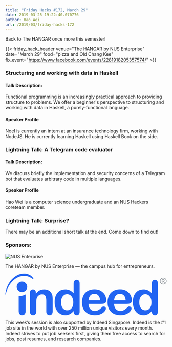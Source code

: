 ```yaml
---
title: "Friday Hacks #172, March 29"
date: 2019-03-25 19:22:40.070776
author: Hao Wei
url: /2019/03/friday-hacks-172
---
```


Back to The HANGAR once more this semester!

{{< friday_hack_header
    venue="The HANGAR by NUS Enterprise"
    date="March 29"
    food="pizza and Old Chang Kee"
    fb_event="https://www.facebook.com/events/2281918205357574/" >}}


### Structuring and working with data in Haskell

#### Talk Description:

Functional programming is an increasingly practical approach to providing structure to problems. We offer a beginner's perspective to structuring and working with data in Haskell, a purely-functional language.

#### Speaker Profile

Noel is currently an intern at an insurance technology firm, working with NodeJS. He is currently learning Haskell using Haskell Book on the side.


### Lightning Talk: A Telegram code evaluator

#### Talk Description:

We discuss briefly the implementation and security concerns of a Telegram bot that evaluates arbitrary code in multiple languages.

#### Speaker Profile

Hao Wei is a computer science undergraduate and an NUS Hackers coreteam member.


### Lightning Talk: Surprise?

There may be an additional short talk at the end. Come down to find out!


### Sponsors:

<img class="fh-sponsor" src="/img/2017/08/TheHangar_Logo_transparent.png" alt="NUS Enterprise" />

<p class="text-center">
  The HANGAR by NUS Enterprise — the campus hub for entrepreneurs.
</p>

<img class="fh-sponsor" src="data:image/svg+xml;utf8,%3C%3Fxml version='1.0' encoding='UTF-8' standalone='no'%3F%3E%3Csvg xmlns:dc='http://purl.org/dc/elements/1.1/' xmlns:cc='http://creativecommons.org/ns%23' xmlns:rdf='http://www.w3.org/1999/02/22-rdf-syntax-ns%23' xmlns:svg='http://www.w3.org/2000/svg' xmlns='http://www.w3.org/2000/svg' xmlns:sodipodi='http://sodipodi.sourceforge.net/DTD/sodipodi-0.dtd' xmlns:inkscape='http://www.inkscape.org/namespaces/inkscape' version='1.1' id='svg2' xml:space='preserve' width='953.98102' height='247.21591' viewBox='0 0 953.98101 247.21591' sodipodi:docname='indeed-com-seeklogo.com.svg' inkscape:version='0.92.2 2405546, 2018-03-11'%3E%3Cmetadata id='metadata8'%3E%3Crdf:RDF%3E%3Ccc:Work rdf:about=''%3E%3Cdc:format%3Eimage/svg+xml%3C/dc:format%3E%3Cdc:type rdf:resource='http://purl.org/dc/dcmitype/StillImage' /%3E%3Cdc:title /%3E%3C/cc:Work%3E%3C/rdf:RDF%3E%3C/metadata%3E%3Cdefs id='defs6' /%3E%3Csodipodi:namedview pagecolor='%23ffffff' bordercolor='%23666666' borderopacity='1' objecttolerance='10' gridtolerance='10' guidetolerance='10' inkscape:pageopacity='0' inkscape:pageshadow='2' inkscape:window-width='958' inkscape:window-height='1030' id='namedview4' showgrid='false' fit-margin-top='0' fit-margin-left='0' fit-margin-right='0' fit-margin-bottom='0' inkscape:zoom='1.4717186' inkscape:cx='888.31702' inkscape:cy='137.55202' inkscape:window-x='0' inkscape:window-y='24' inkscape:window-maximized='0' inkscape:current-layer='g10' /%3E%3Cg id='g10' inkscape:groupmode='layer' inkscape:label='ink_ext_XXXXXX' transform='matrix(1.3333333,0,0,-1.3333333,-2.8479872e-4,341.32378)'%3E%3Cpath inkscape:connector-curvature='0' id='path14' style='fill:%2390969b;fill-opacity:1;fill-rule:nonzero;stroke:none;stroke-width:0.1' d='m 696.591,223.319 h 3.143 c 1.507,0 2.535,0.227 3.083,0.678 0.554,0.45 0.826,1.037 0.826,1.769 0,0.473 -0.136,0.901 -0.398,1.272 -0.268,0.375 -0.628,0.655 -1.094,0.833 -0.469,0.193 -1.338,0.281 -2.613,0.281 h -2.947 z m -2.598,-9.048 v 16.065 h 5.522 c 1.885,0 3.254,-0.143 4.101,-0.443 0.85,-0.298 1.515,-0.814 2.027,-1.556 0.5,-0.742 0.747,-1.523 0.747,-2.344 0,-1.182 -0.43,-2.201 -1.259,-3.072 -0.84,-0.871 -1.958,-1.363 -3.34,-1.466 0.568,-0.234 1.02,-0.519 1.368,-0.844 0.64,-0.632 1.427,-1.7 2.373,-3.201 l 1.951,-3.139 h -3.192 l -1.421,2.533 c -1.121,1.982 -2.015,3.224 -2.685,3.731 -0.472,0.375 -1.163,0.569 -2.073,0.569 h -1.521 v -6.833 z m 6.541,20.754 c -2.106,0 -4.155,-0.548 -6.142,-1.617 -1.987,-1.083 -3.554,-2.624 -4.672,-4.624 -1.131,-2.008 -1.685,-4.091 -1.685,-6.257 0,-2.166 0.554,-4.226 1.649,-6.207 1.105,-1.981 2.651,-3.519 4.638,-4.621 1.981,-1.109 4.053,-1.659 6.212,-1.659 2.158,0 4.222,0.55 6.211,1.659 1.977,1.102 3.522,2.64 4.62,4.621 1.095,1.981 1.653,4.041 1.653,6.207 0,2.166 -0.566,4.249 -1.679,6.257 -1.11,2 -2.673,3.541 -4.673,4.624 -2.005,1.069 -4.041,1.617 -6.132,1.617 m 0,2.47 c 2.506,0 4.961,-0.643 7.351,-1.936 2.393,-1.287 4.261,-3.135 5.598,-5.533 1.329,-2.405 2.003,-4.904 2.003,-7.499 0,-2.583 -0.662,-5.063 -1.981,-7.442 -1.317,-2.378 -3.157,-4.219 -5.525,-5.541 -2.375,-1.317 -4.864,-1.969 -7.446,-1.969 -2.595,0 -5.071,0.652 -7.451,1.969 -2.37,1.322 -4.211,3.163 -5.54,5.541 -1.321,2.379 -1.989,4.859 -1.989,7.442 0,2.595 0.682,5.094 2.023,7.499 1.34,2.398 3.212,4.246 5.598,5.533 2.397,1.293 4.844,1.936 7.359,1.936' /%3E%3Cpath inkscape:connector-curvature='0' id='path16' style='fill:%232164f2;fill-opacity:1;fill-rule:evenodd;stroke:none;stroke-width:0.1' d='m 644.682,108.277 c -2.49,-5.332 -5.796,-9.2829 -9.837,-11.8571 -4.146,-2.5758 -8.651,-3.8609 -13.612,-3.8609 h -0.091 c -4.964,0 -9.472,1.3762 -13.611,4.041 -4.139,2.7578 -7.442,6.807 -9.836,12.136 -2.39,5.423 -3.587,11.952 -3.587,19.679 0,7.268 1.103,13.698 3.397,19.126 2.209,5.514 5.432,9.748 9.474,12.692 4.138,3.026 8.732,4.408 13.975,4.408 h 0.279 c 4.878,0 9.377,-1.473 13.518,-4.325 4.135,-2.849 7.441,-6.984 9.931,-12.412 2.479,-5.423 3.672,-11.949 3.672,-19.489 0,-8.09 -1.193,-14.806 -3.672,-20.138 m 28.589,115.671 c -2.388,2.76 -5.608,4.135 -9.925,4.135 -4.323,0 -7.636,-1.469 -9.931,-4.507 -2.303,-2.938 -3.499,-7.355 -3.499,-13.149 v -41.922 c -5.329,5.884 -10.848,10.111 -16.461,12.963 -3.488,1.75 -7.623,3.034 -12.222,3.678 -2.666,0.368 -5.426,0.553 -8.463,0.553 -14.068,0 -25.464,-4.969 -34.201,-14.896 -8.639,-9.931 -12.965,-23.721 -12.965,-41.473 0,-8.365 1.111,-16.178 3.314,-23.355 2.2,-7.1699 5.326,-13.416 9.56,-18.748 4.234,-5.3372 9.282,-9.3801 15.078,-12.3321 5.795,-2.8437 12.047,-4.314 18.853,-4.314 3.124,0 6.063,0.2761 8.824,0.8261 1.837,0.2758 3.587,0.7379 5.336,1.291 4.319,1.47 8.36,3.584 12.04,6.2411 3.77,2.766 7.545,6.3488 11.307,10.6711 V 86.852 c 0,-5.2411 1.291,-9.193 3.775,-12.0372 2.572,-2.7636 5.791,-4.2339 9.655,-4.2339 3.95,0 7.173,1.3761 9.654,4.0461 2.479,2.7609 3.772,6.8039 3.772,12.225 V 211.9 c 0,5.241 -1.201,9.29 -3.501,12.048' /%3E%3Cpath inkscape:connector-curvature='0' id='path18' style='fill:%232164f2;fill-opacity:1;fill-rule:evenodd;stroke:none;stroke-width:0.1' d='m 490.664,159.031 c 4.511,4.872 10.306,7.266 17.384,7.266 h 0.092 c 7.357,0 13.327,-2.394 17.83,-7.175 4.513,-4.779 7.185,-12.04 7.816,-21.788 h -51.397 c 0.924,9.566 3.684,16.824 8.275,21.697 m 66.206,-51.947 c -1.749,1.556 -4.135,2.39 -7.086,2.39 -2.67,0 -4.688,-0.647 -6.161,-1.84 -3.579,-3.311 -6.427,-5.973 -8.64,-7.9059 -2.2,-1.839 -4.688,-3.6761 -7.355,-5.4269 -2.575,-1.659 -5.328,-2.9391 -8.085,-3.6813 -2.856,-0.825 -5.89,-1.1918 -9.286,-1.1918 -0.74,0 -1.474,0 -2.117,0.0899 -4.229,0.2769 -8.182,1.4769 -11.764,3.6769 -4.234,2.4891 -7.55,6.1629 -10.121,10.9431 -2.48,4.968 -3.772,10.665 -3.866,17.103 h 55.454 c 7.443,0 13.234,1.103 17.278,3.125 4.14,2.211 6.158,6.805 6.158,13.888 0,7.715 -2.018,15.26 -5.968,22.709 -3.965,7.352 -9.844,13.426 -17.843,18.112 -7.907,4.688 -17.377,6.987 -28.504,6.987 h -0.824 c -8.182,-0.091 -15.727,-1.468 -22.438,-4.044 -6.984,-2.761 -12.869,-6.708 -17.747,-11.772 -4.689,-5.143 -8.366,-11.309 -10.848,-18.482 -2.484,-7.166 -3.767,-14.983 -3.767,-23.349 0,-17.838 5.058,-31.815 15.168,-42.2072 9.566,-9.8398 22.8,-14.984 39.632,-15.5359 0.92,-0.091 1.926,-0.091 2.938,-0.091 7.912,0 14.99,1.0089 21.149,3.1293 6.161,2.1128 11.221,4.6839 15.267,7.8128 4.04,3.2149 7.074,6.5258 9.097,9.927 2.023,3.4051 3.034,6.4391 3.034,8.923 0,2.851 -0.909,5.146 -2.755,6.711' /%3E%3Cpath inkscape:connector-curvature='0' id='path20' style='fill:%232164f2;fill-opacity:1;fill-rule:evenodd;stroke:none;stroke-width:0.1' d='m 377.11,159.031 c 4.512,4.872 10.306,7.266 17.376,7.266 h 0.1 c 7.347,0 13.327,-2.394 17.83,-7.175 4.609,-4.779 7.174,-12.04 7.912,-21.788 h -51.493 c 1.008,9.566 3.772,16.824 8.275,21.697 m 59.216,-49.557 c -2.753,0 -4.784,-0.647 -6.253,-1.84 -3.491,-3.311 -6.434,-5.973 -8.642,-7.9059 -2.201,-1.839 -4.594,-3.6761 -7.261,-5.4269 -2.67,-1.659 -5.336,-2.9391 -8.181,-3.6813 -2.763,-0.825 -5.889,-1.1918 -9.287,-1.1918 -0.737,0 -1.473,0 -2.116,0.0899 -4.23,0.2769 -8.19,1.4769 -11.767,3.6769 -4.137,2.4891 -7.545,6.1629 -10.022,10.9431 -2.578,4.968 -3.871,10.665 -3.962,17.103 h 55.539 c 7.355,0 13.153,1.103 17.285,3.125 4.045,2.211 6.068,6.805 6.068,13.888 0,7.715 -1.929,15.26 -5.879,22.709 -3.957,7.352 -9.934,13.426 -17.841,18.112 -7.909,4.688 -17.465,6.987 -28.501,6.987 h -0.92 c -8.19,-0.091 -15.631,-1.468 -22.436,-4.044 -6.989,-2.761 -12.874,-6.708 -17.657,-11.772 -4.78,-5.143 -8.461,-11.309 -10.942,-18.482 -2.485,-7.166 -3.773,-14.983 -3.773,-23.349 0,-17.838 5.155,-31.815 15.264,-42.2072 9.566,-9.8398 22.712,-14.984 39.544,-15.5359 1.011,-0.091 1.929,-0.091 2.938,-0.091 8.003,0 14.988,1.0089 21.149,3.1293 6.158,2.1128 11.223,4.6839 15.267,7.8128 4.135,3.2149 7.076,6.5258 9.097,9.927 2.027,3.4051 3.034,6.4391 3.034,8.923 0,2.851 -0.92,5.146 -2.662,6.711 -1.841,1.556 -4.226,2.39 -7.083,2.39' /%3E%3Cpath inkscape:connector-curvature='0' id='path22' style='fill:%232164f2;fill-opacity:1;fill-rule:evenodd;stroke:none;stroke-width:0.1' d='m 59.066,89.4281 v 67.6759 c 1.9317,-0.185 3.7684,-0.281 5.7039,-0.281 9.1918,0 17.8309,2.489 25.1856,6.893 V 89.4281 c 0,-6.3441 -1.4653,-11.034 -4.3172,-14.1582 -2.8485,-3.125 -6.6203,-4.689 -11.2184,-4.689 -4.5027,0 -8.0855,1.564 -11.0367,4.7812 -2.8441,3.1231 -4.3172,7.8117 -4.3172,14.066' /%3E%3Cpath inkscape:connector-curvature='0' id='path24' style='fill:%232164f2;fill-opacity:1;fill-rule:evenodd;stroke:none;stroke-width:0.1' d='m 297.667,108.277 c -2.481,-5.332 -5.791,-9.2829 -9.931,-11.8571 -4.041,-2.5758 -8.642,-3.8609 -13.517,-3.8609 h -0.087 c -4.966,0 -9.476,1.3762 -13.609,4.041 -4.229,2.7578 -7.445,6.807 -9.839,12.136 -2.389,5.423 -3.585,11.952 -3.585,19.679 0,7.268 1.1,13.698 3.309,19.126 2.299,5.514 5.424,9.748 9.56,12.692 4.049,3.026 8.737,4.408 13.888,4.408 h 0.363 c 4.875,0 9.382,-1.473 13.431,-4.325 4.226,-2.849 7.536,-6.984 10.017,-12.412 2.391,-5.423 3.681,-11.949 3.681,-19.489 0,-8.09 -1.29,-14.806 -3.681,-20.138 m 28.504,115.671 c -2.386,2.76 -5.696,4.135 -9.837,4.135 -4.32,0 -7.639,-1.469 -9.93,-4.503 -2.394,-2.942 -3.488,-7.359 -3.488,-13.153 v -41.922 c -5.34,5.884 -10.852,10.111 -16.463,12.963 -3.587,1.75 -7.633,3.034 -12.234,3.678 -2.662,0.368 -5.419,0.553 -8.458,0.553 -14.066,0 -25.56,-4.969 -34.203,-14.896 -8.638,-9.931 -12.96,-23.721 -12.96,-41.473 0,-8.365 1.102,-16.178 3.212,-23.355 2.211,-7.1699 5.427,-13.416 9.657,-18.748 4.231,-5.3372 9.286,-9.3801 15.078,-12.3321 5.794,-2.8437 12.044,-4.314 18.853,-4.314 3.03,0 5.973,0.2761 8.821,0.8261 1.841,0.2758 3.587,0.7379 5.333,1.291 4.325,1.47 8.37,3.584 12.048,6.2411 3.768,2.766 7.449,6.3488 11.316,10.6711 V 86.852 c 0,-5.2411 1.28,-9.193 3.764,-12.0372 2.482,-2.7636 5.791,-4.2339 9.654,-4.2339 3.77,0 7.079,1.3761 9.561,4.0461 2.484,2.7609 3.684,6.8039 3.684,12.225 V 211.9 c 0,5.241 -1.114,9.29 -3.408,12.048' /%3E%3Cpath inkscape:connector-curvature='0' id='path26' style='fill:%232164f2;fill-opacity:1;fill-rule:evenodd;stroke:none;stroke-width:0.1' d='m 135.295,170.25 v -3.492 c 5.052,6.62 10.483,11.396 16.361,14.52 5.973,3.039 12.786,4.602 20.508,4.602 7.443,0 14.154,-1.651 20.039,-4.874 5.89,-3.219 10.207,-7.813 13.155,-13.789 1.93,-3.504 3.121,-7.261 3.673,-11.31 0.549,-3.954 0.83,-9.104 0.83,-15.353 V 87.8629 c 0,-5.6988 -1.382,-10.016 -3.95,-12.8738 -2.581,-2.9379 -5.981,-4.4082 -10.121,-4.4082 -4.227,0 -7.628,1.4703 -10.293,4.5043 -2.67,2.9468 -3.958,7.2636 -3.958,12.7777 v 47.1691 c 0,9.384 -1.285,16.55 -3.86,21.519 -2.579,4.957 -7.82,7.449 -15.539,7.449 -5.056,0 -9.655,-1.564 -13.795,-4.51 -4.139,-3.033 -7.263,-7.17 -9.191,-12.502 -1.379,-4.226 -2.026,-12.044 -2.026,-23.724 V 87.8629 c 0,-5.7867 -1.375,-10.016 -4.041,-12.968 -2.671,-2.8437 -6.068,-4.314 -10.302,-4.314 -4.137,0 -7.45,1.4703 -10.112,4.5043 -2.671,2.9468 -3.958,7.2636 -3.958,12.7777 v 81.9281 c 0,5.425 1.201,9.466 3.586,12.041 2.3,2.67 5.522,4.048 9.662,4.048 2.473,0 4.689,-0.553 6.707,-1.745 2.023,-1.197 3.674,-2.943 4.874,-5.337 1.197,-2.385 1.751,-5.237 1.751,-8.548' /%3E%3Cpath inkscape:connector-curvature='0' id='path28' style='fill:%232164f2;fill-opacity:1;fill-rule:evenodd;stroke:none;stroke-width:0.1' d='m 59.2516,251.625 c 19.123,6.893 40.9154,6.522 57.2874,-7.631 3.03,-2.852 6.522,-6.439 7.897,-10.665 1.663,-5.336 -5.788,0.545 -6.798,1.283 -5.337,3.496 -10.673,6.432 -16.641,8.458 C 68.8148,252.996 38.3793,235.075 19.4348,207.211 11.527,194.895 6.3832,181.927 2.15313,167.671 1.69141,166.11 1.32031,164.088 0.494141,162.709 c -0.829688,-1.564 -0.363282,4.235 -0.363282,4.412 0.640235,5.886 1.836721,11.591 3.310161,17.286 8.73358,30.349 28.04138,55.629 55.81058,67.218' /%3E%3Cpath inkscape:connector-curvature='0' id='path30' style='fill:%232164f2;fill-opacity:1;fill-rule:evenodd;stroke:none;stroke-width:0.1' d='m 84.1648,176.317 c -11.491,-5.885 -25.5601,-1.291 -31.348,10.207 -5.8895,11.494 -1.2949,25.565 10.2031,31.356 11.4946,5.878 25.5653,1.283 31.3563,-10.21 5.8818,-11.488 1.2836,-25.558 -10.2114,-31.353' /%3E%3C/g%3E%3C/svg%3E" />

This week’s session is also supported by Indeed Singapore. Indeed is the #1 job site in the world with over 250 million unique visitors every month. Indeed strives to put job seekers first, giving them free access to search for jobs, post resumes, and research companies.
